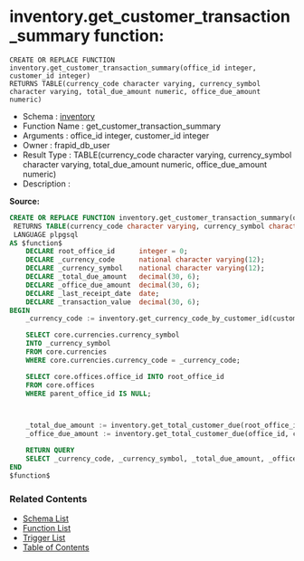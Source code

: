 # inventory.get_customer_transaction_summary function:

```plpgsql
CREATE OR REPLACE FUNCTION inventory.get_customer_transaction_summary(office_id integer, customer_id integer)
RETURNS TABLE(currency_code character varying, currency_symbol character varying, total_due_amount numeric, office_due_amount numeric)
```
* Schema : [inventory](../../schemas/inventory.md)
* Function Name : get_customer_transaction_summary
* Arguments : office_id integer, customer_id integer
* Owner : frapid_db_user
* Result Type : TABLE(currency_code character varying, currency_symbol character varying, total_due_amount numeric, office_due_amount numeric)
* Description : 


**Source:**
```sql
CREATE OR REPLACE FUNCTION inventory.get_customer_transaction_summary(office_id integer, customer_id integer)
 RETURNS TABLE(currency_code character varying, currency_symbol character varying, total_due_amount numeric, office_due_amount numeric)
 LANGUAGE plpgsql
AS $function$
    DECLARE root_office_id      integer = 0;
    DECLARE _currency_code      national character varying(12); 
    DECLARE _currency_symbol    national character varying(12);
    DECLARE _total_due_amount   decimal(30, 6); 
    DECLARE _office_due_amount  decimal(30, 6); 
    DECLARE _last_receipt_date  date;
    DECLARE _transaction_value  decimal(30, 6);
BEGIN
    _currency_code := inventory.get_currency_code_by_customer_id(customer_id);

    SELECT core.currencies.currency_symbol 
    INTO _currency_symbol
    FROM core.currencies
    WHERE core.currencies.currency_code = _currency_code;

    SELECT core.offices.office_id INTO root_office_id
    FROM core.offices
    WHERE parent_office_id IS NULL;



    _total_due_amount := inventory.get_total_customer_due(root_office_id, customer_id);
    _office_due_amount := inventory.get_total_customer_due(office_id, customer_id);

    RETURN QUERY
    SELECT _currency_code, _currency_symbol, _total_due_amount, _office_due_amount;
END
$function$

```

### Related Contents
* [Schema List](../../schemas.md)
* [Function List](../../functions.md)
* [Trigger List](../../triggers.md)
* [Table of Contents](../../README.md)

